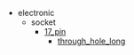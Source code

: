 * electronic
  * socket
    * [17_pin](electronic/socket/17_pin)
      * [through_hole_long](electronic/socket/17_pin/through_hole_long)

